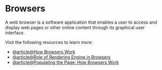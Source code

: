# Browsers

A web browser is a software application that enables a user to access and display web pages or other online content through its graphical user interface.

Visit the following resources to learn more:

- [@article@How Browsers Work](https://www.html5rocks.com/en/tutorials/internals/howbrowserswork/)
- [@article@Role of Rendering Engine in Browsers](https://www.browserstack.com/guide/browser-rendering-engine)
- [@article@Populating the Page: How Browsers Work](https://developer.mozilla.org/en-US/docs/Web/Performance/How_browsers_work)
